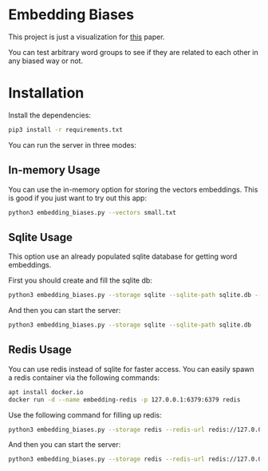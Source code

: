 # Embedding Biases

This project is just a visualization for [this](http://opus.bath.ac.uk/55288/4/CaliskanEtAl_authors_full.pdf) paper.

You can test arbitrary word groups to see if they are related to each other in any biased way or not.

# Installation

Install the dependencies:

```sh
pip3 install -r requirements.txt
```

You can run the server in three modes:

## In-memory Usage
You can use the in-memory option for storing the vectors embeddings. This is good if you just want to try out this app:

```sh
python3 embedding_biases.py --vectors small.txt
```

## Sqlite Usage
This option use an already populated sqlite database for getting word embeddings.

First you should create and fill the sqlite db:

```sh
python3 embedding_biases.py --storage sqlite --sqlite-path sqlite.db --fill-db
```

And then you can start the server:

```sh
python3 embedding_biases.py --storage sqlite --sqlite-path sqlite.db
```

## Redis Usage
You can use redis instead of sqlite for faster access.
You can easily spawn a redis container via the following commands:

```sh
apt install docker.io
docker run -d --name embedding-redis -p 127.0.0.1:6379:6379 redis
```


Use the following command for filling up redis:

```sh
python3 embedding_biases.py --storage redis --redis-url redis://127.0.0.1:6379/ --fill-db
```

And then you can start the server:

```sh
python3 embedding_biases.py --storage redis --redis-url redis://127.0.0.1:6379/
```
